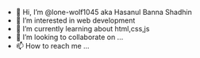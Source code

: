 - 👋 Hi, I’m @lone-wolf1045 aka Hasanul Banna Shadhin
- 👀 I’m interested in web development
- 🌱 I’m currently learning about html,css,js
- 💞️ I’m looking to collaborate on ...
- 📫 How to reach me ...

<!---
lone-wolf1045/lone-wolf1045 is a ✨ special ✨ repository because its `README.md` (this file) appears on your GitHub profile.
You can click the Preview link to take a look at your changes.
--->
